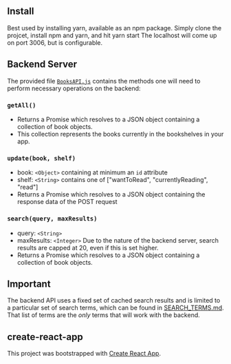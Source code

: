 ## Install
Best used by installing yarn, available as an npm package.
Simply clone the projcet, install npm and yarn, and hit yarn start
The localhost will come up on port 3006, but is configurable.

## Backend Server
The provided file [`BooksAPI.js`](src/BooksAPI.js) contains the methods one will need to perform necessary operations on the backend:

### `getAll()`
* Returns a Promise which resolves to a JSON object containing a collection of book objects.
* This collection represents the books currently in the bookshelves in your app.

### `update(book, shelf)`
* book: `<Object>` containing at minimum an `id` attribute
* shelf: `<String>` contains one of ["wantToRead", "currentlyReading", "read"]  
* Returns a Promise which resolves to a JSON object containing the response data of the POST request

### `search(query, maxResults)`
* query: `<String>`
* maxResults: `<Integer>` Due to the nature of the backend server, search results are capped at 20, even if this is set higher.
* Returns a Promise which resolves to a JSON object containing a collection of book objects.

## Important
The backend API uses a fixed set of cached search results and is limited to a particular set of search terms, which can be found in [SEARCH_TERMS.md](SEARCH_TERMS.md). That list of terms are the _only_ terms that will work with the backend. 

## create-react-app
This project was bootstrapped with [Create React App](https://github.com/facebookincubator/create-react-app). 
